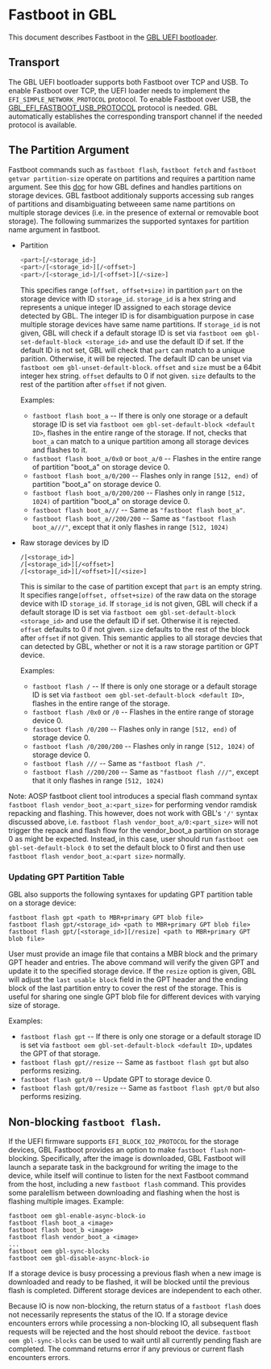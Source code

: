 # Fastboot in GBL

This document describes Fastboot in the [GBL UEFI bootloader](../efi/BUILD).

## Transport

The GBL UEFI bootloader supports both Fastboot over TCP and USB. To enable
Fastboot over TCP, the UEFI loader needs to implement the
`EFI_SIMPLE_NETWORK_PROTOCOL` protocol. To enable Fastboot over USB, the
[GBL_EFI_FASTBOOT_USB_PROTOCOL](./GBL_EFI_FASTBOOT_USB_PROTOCOL.md) protocol is
needed. GBL automatically establishes the corresponding transport channel if
the needed protocol is available.

## The Partition Argument

Fastboot commands such as `fastboot flash`, `fastboot fetch` and
`fastboot getvar partition-size` operate on partitions and requires a partition
name argument. See this [doc](./partitions.md) for how GBL defines and handles
partitions on storage devices. GBL fastboot additionaly supports accessing sub
ranges of partitions and disambiguating betweeen same name partitions on
multiple storage devices (i.e. in the presence of external or removable boot
storage). The following summarizes the supported syntaxes for partition name
argument in fastboot.

* Partition
  ```sh
  <part>[/<storage_id>]
  <part>/[<storage_id>][/<offset>]
  <part>/[<storage_id>]/[<offset>][/<size>]
  ```

  This specifies range `[offset, offset+size)` in partition `part` on the
  storage device with ID `storage_id`. `storage_id` is a hex string and
  represents a unique integer ID assigned to each storage device detected
  by GBL. The integer ID is for disambiguation purpose in case multiple storage
  devices have same name partitions.  If `storage_id` is not given, GBL will
  check if a default storage ID is set via
  `fastboot oem gbl-set-default-block <storage_id>` and use the default ID if
  set. If the default ID is not set, GBL will check that `part` can match to a
  unique parition. Otherwise, it will be rejected. The default ID can be unset
  via `fastboot oem gbl-unset-default-block`. `offset` and `size` must be a
  64bit integer hex string. `offset` defaults to 0 if not given. `size`
  defaults to the rest of the partition after `offset` if not given.

  Examples:
  * `fastboot flash boot_a` -- If there is only one storage or a default
    storage ID is set via `fastboot oem gbl-set-default-block <default ID>`,
    flashes in the entire range of the storage. If not, checks that `boot_a`
    can match to a unique partition among all storage devices and flashes to
    it.
  * `fastboot flash boot_a/0x0` or `boot_a/0` -- Flashes in the entire range of
    partition "boot_a" on storage device 0.
  * `fastboot flash boot_a/0/200` -- Flashes only in range `[512, end)` of
    partition "boot_a" on storage device 0.
  * `fastboot flash boot_a/0/200/200` -- Flashes only in range `[512, 1024)` of
    partition "boot_a" on storage device 0.
  * `fastboot flash boot_a///` -- Same as `"fastboot flash boot_a"`.
  * `fastboot flash boot_a//200/200` -- Same as `"fastboot flash boot_a///"`,
    except that it only flashes in range `[512, 1024)`

* Raw storage devices by ID
  ```
  /[<storage_id>]
  /[<storage_id>][/<offset>]
  /[<storage_id>][/<offset>][/<size>]
  ```

  This is similar to the case of partition except that `part` is an empty
  string. It specifies range`[offset, offset+size)` of the raw data on the
  storage device with ID `storage_id`.  If `storage_id` is not given, GBL will
  check if a default storage ID is set via
  `fastboot oem gbl-set-default-block <storage_id>` and use the default ID if
  set. Otherwise it is rejected. `offset` defaults to 0 if not given. `size`
  defaults to the rest of the block after `offset` if not given. This semantic
  applies to all storage devcies that can detected by GBL, whether or not it is
  a raw storage partition or GPT device.

  Examples:
  * `fastboot flash /` -- If there is only one storage or a default storage ID
    is set via `fastboot oem gbl-set-default-block <default ID>`, flashes in
    the entire range of the storage.
  * `fastboot flash /0x0` or `/0` -- Flashes in the entire range of storage
    device 0.
  * `fastboot flash /0/200` -- Flashes only in range `[512, end)` of storage
    device 0.
  * `fastboot flash /0/200/200` -- Flashes only in range `[512, 1024)` of
    storage device 0.
  * `fastboot flash ///` -- Same as `"fastboot flash /"`.
  * `fastboot flash //200/200` -- Same as `"fastboot flash ///"`, except that
    it only flashes in range `[512, 1024)`

Note: AOSP fastboot client tool introduces a special flash command syntax
`fastboot flash vendor_boot_a:<part_size>` for performing vendor ramdisk
repacking and flashing. This however, does not work with GBL's `'/'` syntax
discussed above, i.e. `fastboot flash vendor_boot_a/0:<part_size>` will not
trigger the repack and flash flow for the vendor_boot_a partition on storage 0
as might be expected. Instead, in this case, user should run
`fastboot oem gbl-set-default-block 0` to set the default block to 0 first and
then use `fastboot flash vendor_boot_a:<part size>` normally.

### Updating GPT Partition Table

GBL also supports the following syntaxes for updating GPT partition table on a
storage device:

```
fastboot flash gpt <path to MBR+primary GPT blob file>
fastboot flash gpt/<storage_id> <path to MBR+primary GPT blob file>
fastboot flash gpt/[<storage_id>][/resize] <path to MBR+primary GPT blob file>
```

User must provide an image file that contains a MBR block and the primary GPT
header and entries. The above command will verify the given GPT and update it
to the specified storage device. If the `resize` option is given, GBL will
adjust the `last usable block` field in the GPT header and the ending block of
the last partition entry to cover the rest of the storage. This is useful for
sharing one single GPT blob file for different devices with varying size of
storage.

Examples:
  * `fastboot flash gpt` -- If there is only one storage or a default storage
    ID is set via `fastboot oem gbl-set-default-block <default ID>`, updates
    the GPT of that storage.
  * `fastboot flash gpt//resize` -- Same as `fastboot flash gpt` but also
    performs resizing.
  * `fastboot flash gpt/0` -- Update GPT to storage device 0.
  * `fastboot flash gpt/0/resize` -- Same as `fastboot flash gpt/0` but also
    performs resizing.


## Non-blocking `fastboot flash`.

If the UEFI firmware supports `EFI_BLOCK_IO2_PROTOCOL` for the storage devices,
GBL Fastboot provides an option to make `fastboot flash` non-blocking.
Specifically, after the image is downloaded, GBL Fastboot will launch a
separate task in the background for writing the image to the device, while
itself will continue to listen for the next Fastboot command from the host,
including a new `fastboot flash` command. This provides some paralellism
between downloading and flashing when the host is flashing multiple images.
Example:

```
fastboot oem gbl-enable-async-block-io
fastboot flash boot_a <image>
fastboot flash boot_b <image>
fastboot flash vendor_boot_a <image>
...
fastboot oem gbl-sync-blocks
fastboot oem gbl-disable-async-block-io
```

If a storage device is busy processing a previous flash when a new image is
downloaded and ready to be flashed, it will be blocked until the previous flash
is completed. Different storage devices are independent to each other.

Because IO is now non-blocking, the return status of a `fastboot flash` does
not necessarily represents the status of the IO. If a storage device encounters
errors while processing a non-blocking IO, all subsequent flash requests will
be rejected and the host should reboot the device.
`fastboot oem gbl-sync-blocks` can be used to wait until all currently pending
flash are completed. The command returns error if any previous or current flash
encounters errors.
